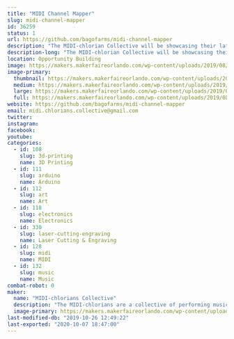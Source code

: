 ```yaml
---
title: "MIDI Channel Mapper"
slug: midi-channel-mapper
id: 36259
status: 1
url: https://github.com/bagofarms/midi-channel-mapper
description: "The MIDI-chlorian Collective will be showcasing their latest project:  the MIDI Channel Mapper.  This device allows you to map any input MIDI channel to any output MIDI channel with a user-friendly interface.  We will be sharing our experience creating it as well as demonstrating how it is used with real musical instruments."
description-long: "The MIDI-chlorian Collective will be showcasing their latest project:  the MIDI Channel Mapper.  This device allows you to map any input MIDI channel to any output MIDI channel with a user-friendly interface.  We will be sharing our experience creating it as well as demonstrating how it is used with real musical instruments.  The entire project (hardware and software) is open source, so we will also show you how to construct one yourself at home!"
location: Opportunity Building
image: https://makers.makerfaireorlando.com/wp-content/uploads/2019/08/IMG_20190724_110148-1024x768.jpg
image-primary:
  thumbnail: https://makers.makerfaireorlando.com/wp-content/uploads/2019/08/IMG_20190724_110148-150x150.jpg
  medium: https://makers.makerfaireorlando.com/wp-content/uploads/2019/08/IMG_20190724_110148-300x225.jpg
  large: https://makers.makerfaireorlando.com/wp-content/uploads/2019/08/IMG_20190724_110148-1024x768.jpg
  full: https://makers.makerfaireorlando.com/wp-content/uploads/2019/08/IMG_20190724_110148.jpg
website: https://github.com/bagofarms/midi-channel-mapper
email: midi.chlorians.collective@gmail.com
twitter: 
instagram: 
facebook: 
youtube: 
categories:
  - id: 108
    slug: 3d-printing
    name: 3D Printing
  - id: 111
    slug: arduino
    name: Arduino
  - id: 112
    slug: art
    name: Art
  - id: 118
    slug: electronics
    name: Electronics
  - id: 330
    slug: laser-cutting-engraving
    name: Laser Cutting & Engraving
  - id: 128
    slug: midi
    name: MIDI
  - id: 132
    slug: music
    name: Music
combat-robot: 0
maker:
  name: "MIDI-chlorians Collective"
  description: "The MIDI-chlorians are a collective of performing musicians and engineers. We make solutions to musical problems using common tools like Arduinos and Rapsberry Pis and share them with the maker community."
  image-primary: https://makers.makerfaireorlando.com/wp-content/uploads/2019/08/midi_channel_mapper_2-1024x678.png
last-modified-db: "2019-10-26 12:49:22"
last-exported: "2020-10-07 18:47:00"
---
```

